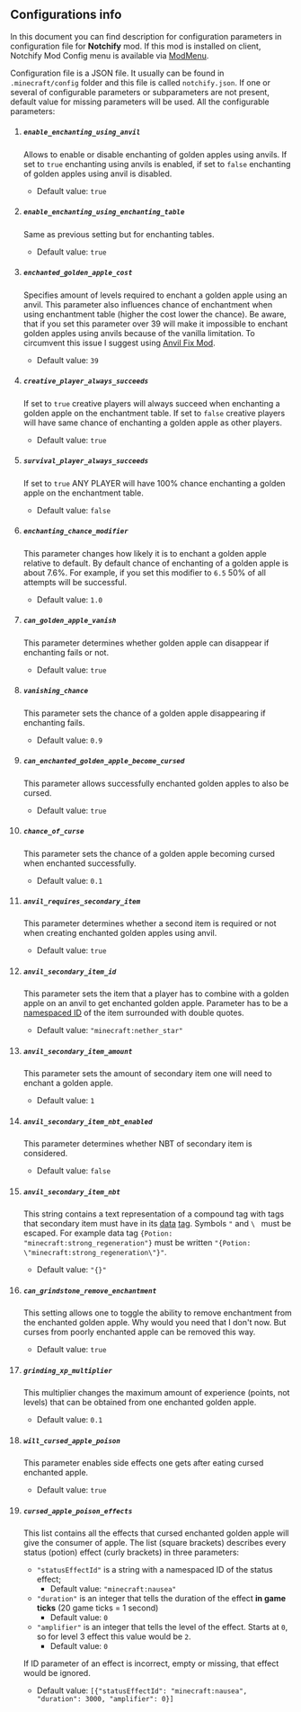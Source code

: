 ## Configurations info
In this document you can find description for configuration parameters in configuration file for **Notchify** mod.
If this mod is installed on client, Notchify Mod Config menu is available via [ModMenu](https://www.curseforge.com/minecraft/mc-mods/modmenu).

Configuration file is a JSON file. It usually can be found in `.minecraft/config` folder and this file is called `notchify.json`.
If one or several of configurable parameters or subparameters are not present, default value for missing parameters will be used.
All the configurable parameters:
1. ##### `enable_enchanting_using_anvil`
    Allows to enable or disable enchanting of golden apples using anvils. If set to `true` enchanting using anvils is enabled, if set to `false` enchanting of golden apples using anvil is disabled.
   * Default value: `true`
2. ##### `enable_enchanting_using_enchanting_table`
    Same as previous setting but for enchanting tables.
    * Default value: `true`
3. ##### `enchanted_golden_apple_cost`
    Specifies amount of levels required to enchant a golden apple using an anvil.
This parameter also influences chance of enchantment when using enchantment table (higher the cost lower the chance).
Be aware, that if you set this parameter over 39 will make it impossible to enchant golden apples using anvils because of the vanilla limitation.
To circumvent this issue I suggest using [Anvil Fix Mod](https://www.curseforge.com/minecraft/mc-mods/anvil-fix).
    * Default value: `39`
4. ##### `creative_player_always_succeeds`
    If set to `true` creative players will always succeed when enchanting a golden apple on the enchantment table.
If set to `false` creative players will have same chance of enchanting a golden apple as other players.
    * Default value: `true`
5. ##### `survival_player_always_succeeds`
    If set to `true` ANY PLAYER will have 100% chance enchanting a golden apple on the enchantment table.
    * Default value: `false`
6. ##### `enchanting_chance_modifier`
    This parameter changes how likely it is to enchant a golden apple relative to default.
By default chance of enchanting of a golden apple is about 7.6%.
For example, if you set this modifier to `6.5` 50% of all attempts will be successful.
    * Default value: `1.0`
7. ##### `can_golden_apple_vanish`
    This parameter determines whether golden apple can disappear if enchanting fails or not.
    * Default value: `true`
8. ##### `vanishing_chance`
    This parameter sets the chance of a golden apple disappearing if enchanting fails.
    * Default value: `0.9`
9. ##### `can_enchanted_golden_apple_become_cursed`
    This parameter allows successfully enchanted golden apples to also be cursed.
    * Default value: `true`
10. ##### `chance_of_curse`
    This parameter sets the chance of a golden apple becoming cursed when enchanted successfully.
    * Default value: `0.1`
11. ##### `anvil_requires_secondary_item`
    This parameter determines whether a second item is required or not when creating enchanted golden apples using anvil.
    * Default value: `true`
12. ##### `anvil_secondary_item_id`
    This parameter sets the item that a player has to combine with a golden apple on an anvil to get enchanted golden apple.
    Parameter has to be a [namespaced ID](https://minecraft.gamepedia.com/Namespaced_ID) of the item surrounded with double quotes.
    * Default value: `"minecraft:nether_star"`
13. ##### `anvil_secondary_item_amount`
    This parameter sets the amount of secondary item one will need to enchant a golden apple.
    * Default value: `1`
14. ##### `anvil_secondary_item_nbt_enabled`
    This parameter determines whether NBT of secondary item is considered.
    * Default value: `false`
15. ##### `anvil_secondary_item_nbt`
    This string contains a text representation of a compound tag with tags that secondary item must have in its
    [data](https://minecraft.gamepedia.com/Player.dat_format#General_Tags) [tag](https://minecraft.gamepedia.com/Commands#Data_tags).
    Symbols `"` and `\ ` must be escaped. For example data tag `{Potion: "minecraft:strong_regeneration"}` must be
    written `"{Potion: \"minecraft:strong_regeneration\"}"`.
    * Default value: `"{}"`
16. ##### `can_grindstone_remove_enchantment`
    This setting allows one to toggle the ability to remove enchantment from the enchanted golden apple.
    Why would you need that I don't now. But curses from poorly enchanted apple can be removed this way.
    * Default value: `true`
17. ##### `grinding_xp_multiplier`
    This multiplier changes the maximum amount of experience (points, not levels) that can be obtained from one enchanted golden apple.
    * Default value: `0.1`
18. ##### `will_cursed_apple_poison`
    This parameter enables side effects one gets after eating cursed enchanted apple.
    * Default value: `true`
19. ##### `cursed_apple_poison_effects`
    This list contains all the effects that cursed enchanted golden apple will give the consumer of apple.
    The list (square brackets) describes every status (potion) effect (curly brackets) in three parameters:
    * `"statusEffectId"` is a string with a namespaced ID of the status effect;
        * Default value: `"minecraft:nausea"`
    * `"duration"` is an integer that tells the duration of the effect **in game ticks** (20 game ticks = 1 second)
        * Default value: `0`
    * `"amplifier"` is an integer that tells the level of the effect. Starts at `0`, so for level 3 effect this value would be `2`.
        * Default value: `0`

    If ID parameter of an effect is incorrect, empty or missing, that effect would be ignored.
    * Default value: `[{"statusEffectId": "minecraft:nausea", "duration": 3000, "amplifier": 0}]`
